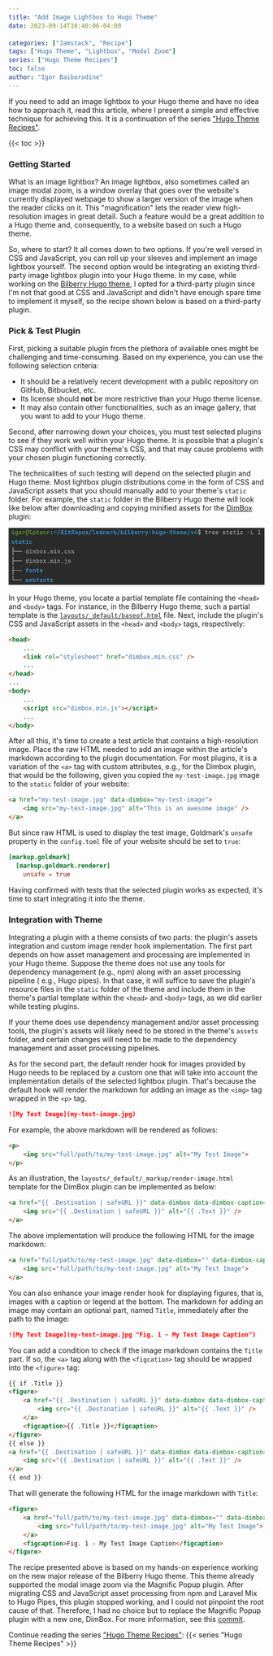 ```yaml
---
title: "Add Image Lightbox to Hugo Theme"
date: 2023-09-14T16:40:06-04:00

categories: ["Jamstack", "Recipe"]
tags: ["Hugo Theme", "Lightbox", "Modal Zoom"]
series: ["Hugo Theme Recipes"]
toc: false
author: "Igor Baiborodine"
---
```


If you need to add an image lightbox to your Hugo theme and have no idea how to approach it, read this article, where I
present a simple and effective technique for achieving this. It is a continuation of the
series ["Hugo Theme Recipes"](/series/hugo-theme-recipes/).

<!--more-->

{{< toc >}}

### Getting Started
What is an image lightbox? An image lightbox, also sometimes called an image modal zoom, is a window overlay that goes
over the website's currently displayed webpage to show a larger version of the image when the reader clicks on it.
This "magnification" lets the reader view high-resolution images in great detail. Such a feature would be a great
addition to a Hugo theme and, consequently, to a website based on such a Hugo theme.

So, where to start? It all comes down to two options. If you're well versed in CSS and JavaScript, you can roll up your
sleeves and implement an image lightbox yourself. The second option would be integrating an existing third-party image
lightbox plugin into your Hugo theme. In my case, while working on
the [Bilberry Hugo theme](https://github.com/Lednerb/bilberry-hugo-theme), I opted for a third-party
plugin since I'm not that good at CSS and JavaScript and didn't have enough spare time to implement it myself, so the
recipe shown below is based on a third-party plugin.

### Pick & Test Plugin

First, picking a suitable plugin from the plethora of available ones might be challenging and time-consuming. Based on
my experience, you can use the following selection criteria:
* It should be a relatively recent development with a public repository on GitHub, Bitbucket, etc.
* Its license should **not** be more restrictive than your Hugo theme license.
* It may also contain other functionalities, such as an image gallery, that you want to add to your Hugo theme.

Second, after narrowing down your choices, you must test selected plugins to see if they work well within your Hugo
theme. It is possible that a plugin's CSS may conflict with your theme's CSS, and that may cause problems with your
chosen plugin functioning correctly.

The technicalities of such testing will depend on the selected plugin and Hugo theme. Most lightbox plugin distributions
come in the form of CSS and JavaScript assets that you should manually add to your theme's `static` folder. For example,
the `static` folder in the Bilberry Hugo theme will look like below after downloading and copying minified assets for
the [DimBox](https://github.com/hphaavikko/dimbox) plugin:

![Theme's Static Folder with Assets](theme-static-folder-with-assets.png)

In your Hugo theme, you locate a partial template file containing the `<head>` and `<body>` tags. For instance, in the
Bilberry Hugo theme, such a partial template is
the [`layouts/_default/baseof.html`](https://github.com/Lednerb/bilberry-hugo-theme/blob/e35ecca9f03c9579a9fca7aba0b5aa01563f197c/v4/layouts/_default/baseof.html)
file. Next, include the plugin's CSS and JavaScript assets in the `<head>` and `<body>` tags, respectively:

```html
<head>
    ...
    <link rel="stylesheet" href="dimbox.min.css" />
    ...
</head>
...
<body>
    ...
    <script src="dimbox.min.js"></script>
    ...
</body>
```

After all this, it's time to create a test article that contains a high-resolution image. Place the raw HTML needed to
add an image within the article's markdown according to the plugin documentation. For most plugins, it is a variation of
the `<a>` tag with custom attributes, e.g., for the Dimbox plugin, that would be the following, given you copied
the `my-test-image.jpg` image to the `static` folder of your website:

```html
<a href="my-test-image.jpg" data-dimbox="my-test-image">
    <img src="my-test-image.jpg" alt="This is an awesome image" />
</a>
```

But since raw HTML is used to display the test image, Goldmark's `unsafe` property in the `config.toml` file of your
website should be set to `true`:

```toml
[markup.goldmark]
  [markup.goldmark.renderer]
    unsafe = true
```

Having confirmed with tests that the selected plugin works as expected, it's time to start integrating it into the
theme.

### Integration with Theme

Integrating a plugin with a theme consists of two parts: the plugin's assets integration and custom image render hook
implementation. The first part depends on how asset management and processing are implemented in your Hugo theme.
Suppose the theme does not use any tools for dependency management (e.g., npm) along with an asset processing pipeline (
e.g., Hugo pipes). In that case, it will suffice to save the plugin's resource files in the `static` folder of the theme
and include them in the theme's partial template within the `<head>` and `<body>` tags, as we did earlier while testing
plugins.

If your theme does use dependency management and/or asset processing tools, the plugin's assets will likely need to be
stored in the theme's `assets` folder, and certain changes will need to be made to the dependency management and asset
processing pipelines.

As for the second part, the default render hook for images provided by Hugo needs to be replaced by a custom one that
will take into account the implementation details of the selected lightbox plugin. That's because the default hook will
render the markdown for adding an image as the `<img>` tag wrapped in the `<p>` tag.

```markdown
![My Test Image](my-test-image.jpg)
```

For example, the above markdown will be rendered as follows:

```html
<p>
    <img src="full/path/to/my-test-image.jpg" alt="My Test Image">
</p>
```

As an illustration, the `layouts/_default/_markup/render-image.html` template for the DimBox plugin can be implemented
as below:

```html
<a href="{{ .Destination | safeURL }}" data-dimbox data-dimbox-caption="{{ .Text }}">
    <img src="{{ .Destination | safeURL }}" alt="{{ .Text }}" />
</a>
```

The above implementation will produce the following HTML for the image markdown:

```html
<a href="full/path/to/my-test-image.jpg" data-dimbox="" data-dimbox-caption="My Test Image">
    <img src="full/path/to/my-test-image.jpg" alt="My Test Image">
</a>
```

You can also enhance your image render hook for displaying figures, that is, images with a caption or legend at the
bottom. The markdown for adding an image may contain an optional part, named `Title`, immediately after the path to the
image:

```markdown
![My Test Image](my-test-image.jpg "Fig. 1 - My Test Image Caption")
```

You can add a condition to check if the image markdown contains the `Title` part. If so, the `<a>` tag along with
the `<figcation>` tag should be wrapped into the `<figure>` tag:

```html
{{ if .Title }}
<figure>
    <a href="{{ .Destination | safeURL }}" data-dimbox data-dimbox-caption="{{ .Text }}">
        <img src="{{ .Destination | safeURL }}" alt="{{ .Text }}" />
    </a>
    <figcaption>{{ .Title }}</figcaption>
</figure>
{{ else }}
<a href="{{ .Destination | safeURL }}" data-dimbox data-dimbox-caption="{{ .Text }}">
    <img src="{{ .Destination | safeURL }}" alt="{{ .Text }}" />
</a>
{{ end }}
```

That will generate the following HTML for the image markdown with `Title`:

```html
<figure>
    <a href="full/path/to/my-test-image.jpg" data-dimbox="" data-dimbox-caption="My Test Image">
        <img src="full/path/to/my-test-image.jpg" alt="My Test Image">
    </a>
    <figcaption>Fig. 1 - My Test Image Caption</figcaption>
</figure>
```

The recipe presented above is based on my hands-on experience working on the new major release of the Bilberry Hugo
theme. This theme already supported the modal image zoom via the Magnific Popup plugin. After migrating CSS and
JavaScript asset processing from npm and Laravel Mix to Hugo Pipes, this plugin stopped working, and I could not
pinpoint the root cause of that. Therefore, I had no choice but to replace the Magnific Popup plugin
with a new one, DimBox. For more information, see
this [commit](https://github.com/Lednerb/bilberry-hugo-theme/commit/01ecf2b1aff791df22411eb7fd262a3dce4359d2).

Continue reading the series ["Hugo Theme Recipes"](/series/hugo-theme-recipes/):
{{< series "Hugo Theme Recipes" >}}
